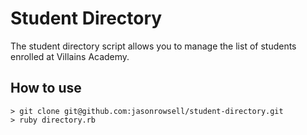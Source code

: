 # Student Directory #

The student directory script allows you to manage the list of students enrolled at Villains Academy. 

## How to use ##

```shell
> git clone git@github.com:jasonrowsell/student-directory.git
> ruby directory.rb
```
